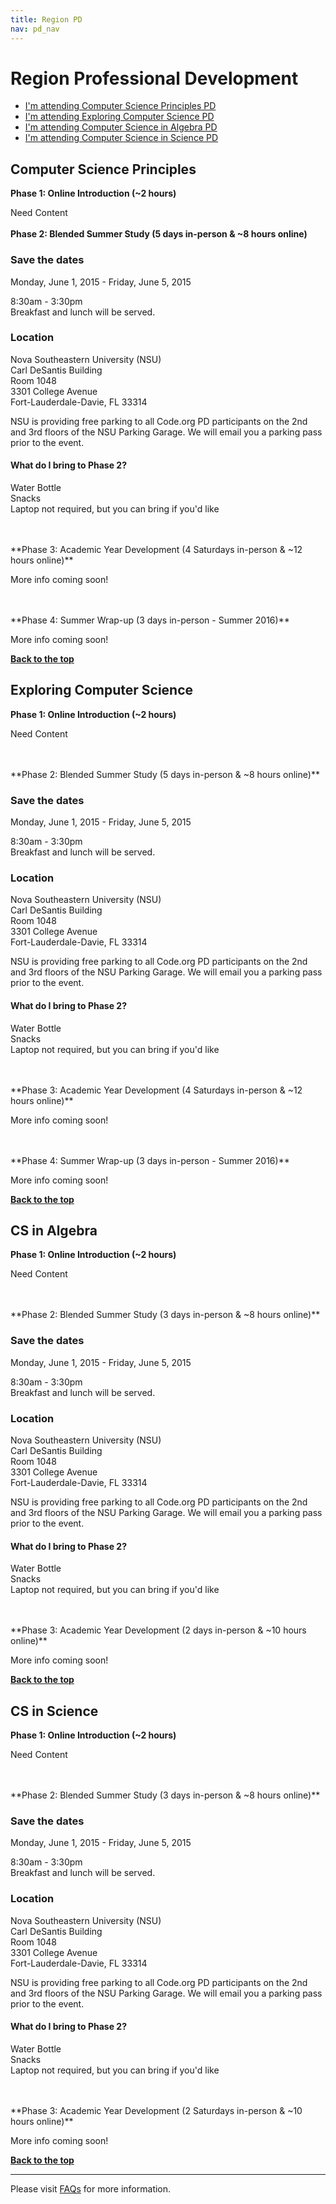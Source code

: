 ```yaml
---
title: Region PD
nav: pd_nav
---
```

<a id="top"></a>

# Region Professional Development

- [I'm attending Computer Science Principles PD](#csp)
- [I'm attending Exploring Computer Science PD](#ecs)
- [I'm attending Computer Science in Algebra PD](#algebra)
- [I'm attending Computer Science in Science PD](#science)

<a id="csp"></a>
## Computer Science Principles

**Phase 1: Online Introduction (~2 hours)**

Need Content
</br>
</br>
**Phase 2: Blended Summer Study (5 days in-person & ~8 hours online)**

### Save the dates

Monday, June 1, 2015 - Friday, June 5, 2015

8:30am - 3:30pm
<br />
Breakfast and lunch will be served. 

### Location

Nova Southeastern University (NSU)
<br />
Carl DeSantis Building
<br />
Room 1048
<br />
3301 College Avenue
<br />
Fort-Lauderdale-Davie, FL 33314
<br />

NSU is providing free parking to all Code.org PD participants on the 2nd and 3rd floors of the NSU Parking Garage. We will email you a parking pass prior to the event.

#### What do I bring to Phase 2? ####
Water Bottle
<br />
Snacks
<br />
Laptop not required, but you can bring if you'd like

</br>
</br>
**Phase 3: Academic Year Development (4 Saturdays in-person & ~12 hours online)**

More info coming soon!

</br>
</br>
**Phase 4: Summer Wrap-up (3 days in-person - Summer 2016)**

More info coming soon!


[**Back to the top**](#top)

<a id="ecs"></a>

## Exploring Computer Science

**Phase 1: Online Introduction (~2 hours)**

Need Content

</br>
</br>
**Phase 2: Blended Summer Study (5 days in-person & ~8 hours online)**

### Save the dates

Monday, June 1, 2015 - Friday, June 5, 2015

8:30am - 3:30pm
<br />
Breakfast and lunch will be served. 

### Location

Nova Southeastern University (NSU)
<br />
Carl DeSantis Building
<br />
Room 1048
<br />
3301 College Avenue
<br />
Fort-Lauderdale-Davie, FL 33314
<br />

NSU is providing free parking to all Code.org PD participants on the 2nd and 3rd floors of the NSU Parking Garage. We will email you a parking pass prior to the event.

#### What do I bring to Phase 2? ####
Water Bottle
<br />
Snacks
<br />
Laptop not required, but you can bring if you'd like

</br>
</br>
**Phase 3: Academic Year Development (4 Saturdays in-person & ~12 hours online)**

More info coming soon!

</br>
</br>
**Phase 4: Summer Wrap-up (3 days in-person - Summer 2016)**

More info coming soon!

[**Back to the top**](#top)


<a id="algebra"></a>

## CS in Algebra

**Phase 1: Online Introduction (~2 hours)**

Need Content

</br>
</br>
**Phase 2: Blended Summer Study (3 days in-person & ~8 hours online)**

### Save the dates

Monday, June 1, 2015 - Friday, June 5, 2015

8:30am - 3:30pm
<br />
Breakfast and lunch will be served. 

### Location

Nova Southeastern University (NSU)
<br />
Carl DeSantis Building
<br />
Room 1048
<br />
3301 College Avenue
<br />
Fort-Lauderdale-Davie, FL 33314
<br />

NSU is providing free parking to all Code.org PD participants on the 2nd and 3rd floors of the NSU Parking Garage. We will email you a parking pass prior to the event.

#### What do I bring to Phase 2? ####
Water Bottle
<br />
Snacks
<br />
Laptop not required, but you can bring if you'd like

</br>
</br>
**Phase 3: Academic Year Development (2 days in-person & ~10 hours online)**

More info coming soon!

[**Back to the top**](#top)

<a id="science"></a>

## CS in Science

**Phase 1: Online Introduction (~2 hours)**

Need Content

</br>
</br>
**Phase 2: Blended Summer Study (3 days in-person & ~8 hours online)**

### Save the dates

Monday, June 1, 2015 - Friday, June 5, 2015

8:30am - 3:30pm
<br />
Breakfast and lunch will be served. 

### Location

Nova Southeastern University (NSU)
<br />
Carl DeSantis Building
<br />
Room 1048
<br />
3301 College Avenue
<br />
Fort-Lauderdale-Davie, FL 33314
<br />

NSU is providing free parking to all Code.org PD participants on the 2nd and 3rd floors of the NSU Parking Garage. We will email you a parking pass prior to the event.

#### What do I bring to Phase 2? ####
Water Bottle
<br />
Snacks
<br />
Laptop not required, but you can bring if you'd like

</br>
</br>
**Phase 3: Academic Year Development (2 Saturdays in-person & ~10 hours online)**

More info coming soon!


[**Back to the top**](#top)

----------
Please visit [FAQs](/educate/pd/faq) for more information.

<br />
<br />